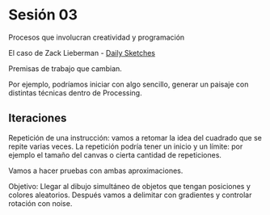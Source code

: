 # Sesión 03

Procesos que involucran creatividad y programación

El caso de Zack Lieberman - [Daily Sketches](https://zachlieberman.medium.com/daily-sketches-2016-28586d8f008e)

Premisas de trabajo que cambian.  

Por ejemplo, podríamos iniciar con algo sencillo, generar un paisaje con distintas técnicas dentro de Processing. 

## Iteraciones

Repetición de una instrucción: vamos a retomar la idea del cuadrado que se repite varias veces. 
La repetición podría tener un inicio y un límite: por ejemplo el tamaño del canvas o cierta cantidad de repeticiones. 

Vamos a hacer pruebas con ambas aproximaciones.

Objetivo: Llegar al dibujo simultáneo de objetos que tengan posiciones y colores aleatorios. Después vamos a delimitar con gradientes y controlar rotación con noise. 




